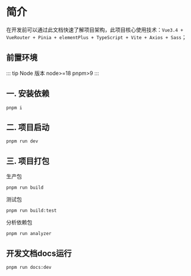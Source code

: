 # 简介

在开发前可以通过此文档快速了解项目架构，此项目核心使用技术：`Vue3.4 + VueRouter + Pinia + elementPlus + TypeScript + Vite + Axios + Sass`；

## 前置环境

::: tip Node 版本
node>=18
pnpm>9
:::

## 一. 安装依赖

```
pnpm i
```

## 二. 项目启动

```
pnpm run dev
```

## 三. 项目打包

生产包

```
pnpm run build
```

测试包

```
pnpm run build:test
```

分析依赖包

```
pnpm run analyzer
```

## 开发文档docs运行

```
pnpm run docs:dev
```
